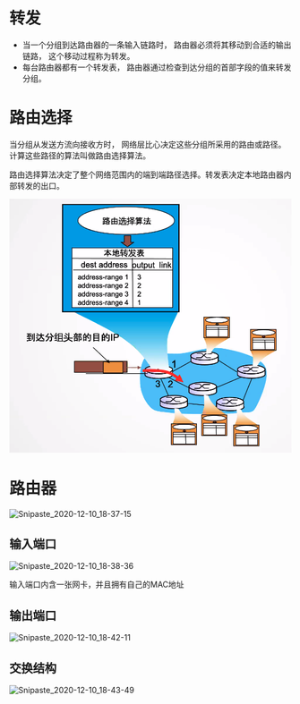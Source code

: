 # 转发

* 当一个分组到达路由器的一条输入链路时， 路由器必须将其移动到合适的输出链路， 这个移动过程称为转发。
* 每台路由器都有一个转发表， 路由器通过检查到达分组的首部字段的值来转发分组。



# 路由选择

当分组从发送方流向接收方时， 网络层比心决定这些分组所采用的路由或路径。计算这些路径的算法叫做路由选择算法。

路由选择算法决定了整个网络范围内的端到端路径选择。转发表决定本地路由器内部转发的出口。

![Snipaste_2020-12-10_18-36-29](./Snipaste_2020-12-10_18-36-29.png)





# 路由器

![Snipaste_2020-12-10_18-37-15](/Users/nestcc/project/ncc_blog/source/_posts/tcpip-1/Snipaste_2020-12-10_18-37-15.png)



## 输入端口

![Snipaste_2020-12-10_18-38-36](/Users/nestcc/project/ncc_blog/source/_posts/tcpip-1/Snipaste_2020-12-10_18-38-36.png)



输入端口内含一张网卡，并且拥有自己的MAC地址



## 输出端口

![Snipaste_2020-12-10_18-42-11](/Users/nestcc/project/ncc_blog/source/_posts/tcpip-1/Snipaste_2020-12-10_18-42-11.png)



## 交换结构

![Snipaste_2020-12-10_18-43-49](/Users/nestcc/project/ncc_blog/source/_posts/tcpip-1/Snipaste_2020-12-10_18-43-49.png)

